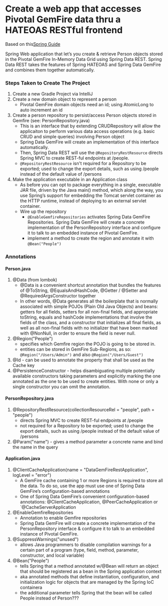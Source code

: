 # Create a web app that accesses Pivotal GemFire data thru a HATEOAS RESTful frontend 
Based on this[Spring Guide](https://spring.io/guides/gs/accessing-gemfire-data-rest/)

Spring Web application that let’s you create & retrieve Person objects stored in the Pivotal GemFire In-Memory Data Grid using Spring Data REST. 
Spring Data REST takes the features of Spring HATEOAS and Spring Data GemFire and combines them together automatically.

### Steps Taken to Create The Project
1. Create a new Gradle Project via IntelliJ
2. Create a new domain object to represent a person
    - Pivotal GemFire domain objects need an id; using AtomicLong to auto increment an id
3. Create a person repository to persist/access Person objects stored in Gemfire (see: PersonRepository.java)
    - This is an interface that by extending CRUDRepository will allow the applicaiton to perform various data access 
      operations (e.g. basic CRUD and simple queries) involving Person object
    - Spring Data GemFire will create an implementation of this interface automatically. 
    - Then, Spring Data REST will use the ```@RepositoryRestResource``` directs Spring MVC to create REST-ful endpoints at /people. 
    - ```@RepositoryRestResource``` isn't required for a Repository to be exported; used to change the export details, such as using /people instead of the default value of /persons
4. Make the application executable in an Application class
    - As before you can opt to package everything in a single, executable JAR file, driven by the Java main() method, which along the way, 
      you use Spring’s support for embedding the Tomcat servlet container as the HTTP runtime, instead of deploying to an external servlet container.
    - Wire up the repository
        - ```@EnableGemfireRepositories``` activates Spring Data GemFire Repositories. Spring Data GemFire will create a concrete 
          implementation of the PersonRepository interface and configure it to talk to an embedded instance of Pivotal GemFire.
        - implement a method to create the region and annotate it with ```@Bean("People")```
    

### Annotations
#### Person.java
1. @Data (from lombok)
    - @Data is a convenient shortcut annotation that bundles the features of @ToString, @EqualsAndHashCode, @Getter / @Setter and @RequiredArgsConstructor together
    - In other words, @Data generates all the boilerplate that is normally associated with simple POJOs (Plain Old Java Objects) and beans: 
      getters for all fields, setters for all non-final fields, and appropriate toString, equals and hashCode implementations that involve the fields of the class, and a constructor that initializes all final fields, as well as all non-final fields with no initializer that have been marked with @NonNull, in order to ensure the field is never null. 
2. @Region("People") 
    - specifies which Gemfire region the POJO is going to be stored in.
    - entities can be stored in GemFire Sub-Regions, as so: ```@Region("/Users/Admin")``` and also ```@Region("/Users/Guest")```    
3. @Id - can be used to annotate the property that shall be used as the Cache key
4. @PersistenceConstructor - helps disambiguating multiple potentially available constructors taking parameters and explicitly marking the one annotated as the one to be used to create entities. With none or only a single constructor you can omit the annotation.

#### PersonRepository.java
1. @RepositoryRestResource(collectionResourceRel = "people", path = "people")
    - directs Spring MVC to create REST-ful endpoints at /people
    - not required for a Repository to be exported; used to change the export details, such as using /people instead of the default value of /persons 
2. @Param("name") - gives a method parameter a concrete name and bind the name in the query

#### Application.java
1. @ClientCacheApplication(name = "DataGemFireRestApplication", logLevel = "error")
    - A GemFire cache containing 1 or more Regions is required to store all the data. To do so, use the app must use one of Spring Data GemFire’s configuration-based annotations
    - One of Spring Data GemFire’s convenient configuration-based annotations: @ClientCacheApplication, @PeerCacheApplication or `@CacheServerApplication
2. @EnableGemfireRepositories
    - Annotation to enable Gemfire repositories
    - Spring Data GemFire will create a concrete implementation of the PersonRepository interface & configure it to talk to an embedded instance of Pivotal GemFire.
3. @SuppressWarnings("unused")
    - allows Java programmers to disable compilation warnings for a certain part of a program (type, field, method, parameter, constructor, and local variable)
4. @Bean("People") 
    - tells Spring that a method annotated w/@Bean will return an object that should be registered as a bean in the Spring application context
    - aka annotated methods that define instantiation, configuration, and initialization logic for objects that are managed by the Spring IoC containera
    - the additional parameter tells Spring that the bean will be called People instead of Person???

